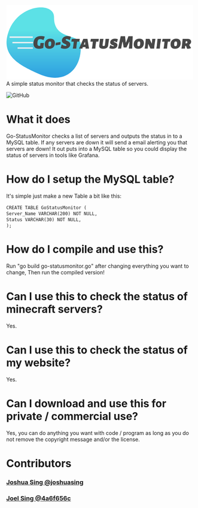 ![Go-StatusMonitor Logo][logo]
A simple status monitor that checks the status of servers.

![GitHub](https://img.shields.io/github/license/Go-StatusMonitor/Go-StatusMonitor?style=for-the-badge)

# What it does
Go-StatusMonitor checks a list of servers and outputs the status in to a MySQL table.
If any servers are down it will send a email alerting you that servers are down!
It out puts into a MySQL table so you could display the status of servers in tools like Grafana.

# How do I setup the MySQL table?
It's simple just make a new Table a bit like this:
```
CREATE TABLE GoStatusMonitor (
Server_Name VARCHAR(200) NOT NULL,
Status VARCHAR(30) NOT NULL,
);
```

# How do I compile and use this?
Run "go build go-statusmonitor.go" after changing everything you want to change,
Then run the compiled version!

# Can I use this to check the status of minecraft servers?
Yes.

# Can I use this to check the status of my website?
Yes.

# Can I download and use this for private / commercial use?
Yes, you can do anything you want with code / program as long as you do not remove the copyright message and/or the license.

# Contributors
### [Joshua Sing @joshuasing](https://github.com/joshuasing)
### [Joel Sing @4a6f656c](https://github.com/4a6f656c)

[logo]: https://raw.githubusercontent.com/Go-StatusMonitor/Go-StatusMonitor/master/logo/Go-StatusMonitor%20Logo%20Cropped.png "Go-StatusMonitor Logo"
